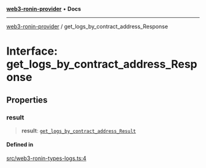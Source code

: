 [**web3-ronin-provider**](../README.md) • **Docs**

***

[web3-ronin-provider](../globals.md) / get\_logs\_by\_contract\_address\_Response

# Interface: get\_logs\_by\_contract\_address\_Response

## Properties

### result

> **result**: [`get_logs_by_contract_address_Result`](get_logs_by_contract_address_Result.md)

#### Defined in

[src/web3-ronin-types-logs.ts:4](https://github.com/chuacw/web3-ronin-provider/blob/5334d3e4a39d6911ce4028a880b09b3429564837/src/web3-ronin-types-logs.ts#L4)

